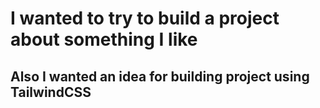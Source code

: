# I wanted to try to build a project about something I like
## Also I wanted an idea for building project using TailwindCSS
